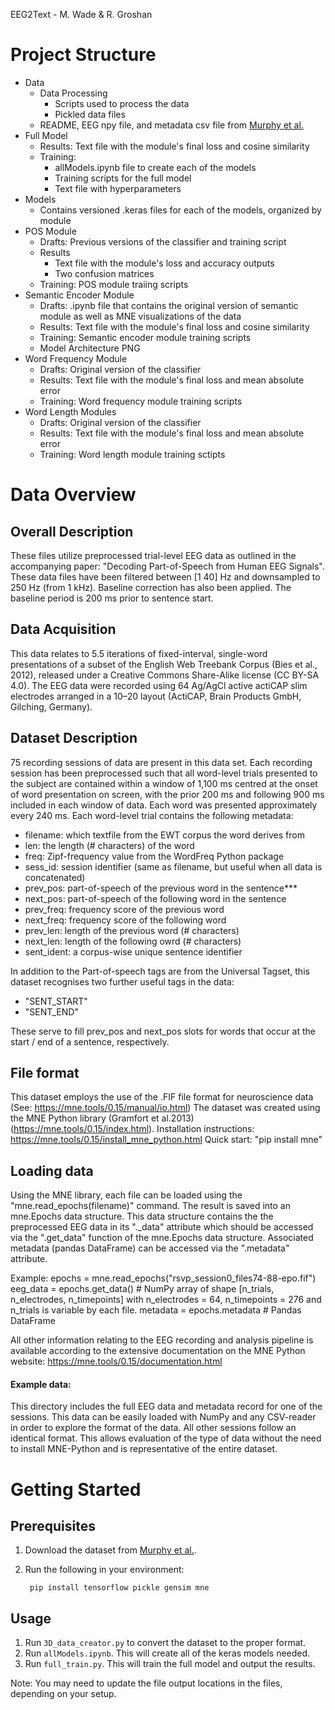 EEG2Text - M. Wade & R. Groshan

# Project Structure
- Data
   - Data Processing
      - Scripts used to process the data
      - Pickled data files
   - README, EEG npy file, and metadata csv file from [Murphy et al.](https://edata.bham.ac.uk/617/)
- Full Model
   - Results: Text file with the module's final loss and cosine similarity
   - Training:
      - allModels.ipynb file to create each of the models
      - Training scripts for the full model
      - Text file with hyperparameters
- Models
   - Contains versioned .keras files for each of the models, organized by module
- POS Module
   - Drafts: Previous versions of the classifier and training script
   - Results
      - Text file with the module's loss and accuracy outputs
      - Two confusion matrices
   - Training: POS module traiing scripts
- Semantic Encoder Module
   - Drafts: .ipynb file that contains the original version of semantic module as well as MNE visualizations of the data
   - Results: Text file with the module's final loss and cosine similarity
   - Training: Semantic encoder module training scripts
   - Model Architecture PNG
- Word Frequency Module
   - Drafts: Original version of the classifier
   - Results: Text file with the module's final loss and mean absolute error
   - Training: Word frequency module training scripts
- Word Length Modules
   - Drafts: Original version of the classifier
   - Results: Text file with the module's final loss and mean absolute error
   - Training: Word length module training sctipts

# Data Overview
## Overall Description
These files utilize preprocessed trial-level EEG data as outlined in the
accompanying paper: "Decoding Part-of-Speech from Human EEG Signals".
These data files have been filtered between [1 40] Hz and downsampled to 250 Hz (from 1 kHz).
Baseline correction has also been applied. The baseline period is 200 ms prior to sentence start.

## Data Acquisition
This data relates to 5.5 iterations of fixed-interval, single-word presentations of a subset of the English Web Treebank Corpus (Bies et al., 2012), released under a Creative Commons Share-Alike license (CC BY-SA 4.0). The EEG data were recorded using 64 Ag/AgCl active actiCAP slim  electrodes arranged in a 10–20 layout (ActiCAP, Brain Products GmbH, Gilching, Germany).


## Dataset Description
75 recording sessions of data are present in this data set.
Each recording session has been preprocessed such that all word-level trials presented
to the subject are contained within a window of 1,100 ms centred at the onset of word presentation
on screen, with the prior 200 ms and following 900 ms included in each window of data.
Each word was presented approximately every 240 ms.
Each word-level trial contains the following metadata:

* filename: 	which textfile from the EWT corpus the word derives from
* len:		the length (# characters) of the word
* freq:		Zipf-frequency value from the WordFreq Python package
* sess_id:	session identifier (same as filename, but useful when all data is concatenated)
* prev_pos:	part-of-speech of the previous word in the sentence***
* next_pos:	part-of-speech of the following word in the sentence
* prev_freq:	frequency score of the previous word
* next_freq:	frequency score of the following word
* prev_len: 	length of the previous word (# characters)
* next_len:	length of the following owrd (# characters)
* sent_ident:	a corpus-wise unique sentence identifier

In addition to the Part-of-speech tags are from the Universal Tagset, this dataset recognises two further useful tags in the data:
* "SENT_START"
* "SENT_END" 

These serve to fill prev_pos and next_pos slots for words that occur at the start / end of a sentence, respectively.

## File format
This dataset employs the use of the .FIF file format for neuroscience data (See: https://mne.tools/0.15/manual/io.html)
The dataset was created using the MNE Python library (Gramfort et al.2013) (https://mne.tools/0.15/index.html).
Installation instructions: https://mne.tools/0.15/install_mne_python.html
Quick start: "pip install mne"

## Loading data
Using the MNE library, each file can be loaded using the "mne.read_epochs(filename)" command.
The result is saved into an mne.Epochs data structure.
This data structure contains the the preprocessed EEG data in its "._data" attribute
which should be accessed via the ".get_data" function of the mne.Epochs data structure.
Associated metadata (pandas DataFrame) can be accessed via the ".metadata" attribute.

   Example:
   epochs = mne.read_epochs("rsvp_session0_files74-88-epo.fif")
   eeg_data = epochs.get_data() # NumPy array of shape [n_trials, n_electrodes, n_timepoints] with n_electrodes = 64, n_timepoints = 276 and n_trials is variable by each file.
   metadata = epochs.metadata   # Pandas DataFrame

All other information relating to the EEG recording and analysis pipeline is available
according to the extensive documentation on the MNE Python website: https://mne.tools/0.15/documentation.html

#### Example data:
This directory includes the full EEG data and metadata record for one of the sessions. This data can be easily loaded with NumPy and any CSV-reader in order to explore the format of the data. All other sessions follow an identical format. This allows evaluation of the type of data without the need to install MNE-Python and is representative of the entire dataset.

# Getting Started
## Prerequisites
1. Download the dataset from [Murphy et al.](https://edata.bham.ac.uk/617/).     
2. Run the following in your environment: 

   ``` pip install tensorflow pickle gensim mne```


## Usage
1. Run ```3D_data_creator.py``` to convert the dataset to the proper format. 
2. Run ```allModels.ipynb```. This will create all of the keras models needed. 
3. Run ```full_train.py```. This will train the full model and output the results. 

Note: You may need to update the file output locations in the files, depending on your setup.